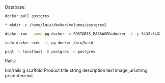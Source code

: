 Database:

```sh
docker pull postgres

* mkdir -p /home/luiz/docker/volumes/postgres2

docker run --name pg-docker -e POSTGRES_PASSWORD=docker -d -p 5432:5432 -v /home/luiz/docker/volumes/postgres:/var/lib/postgresql/data postgres

sudo docker exec -it pg-docker /bin/bash

psql -h localhost -U postgres -d postgres
```

Rails:

bin/rails g scaffold Product title:string description:text image_url:string price:decimal
